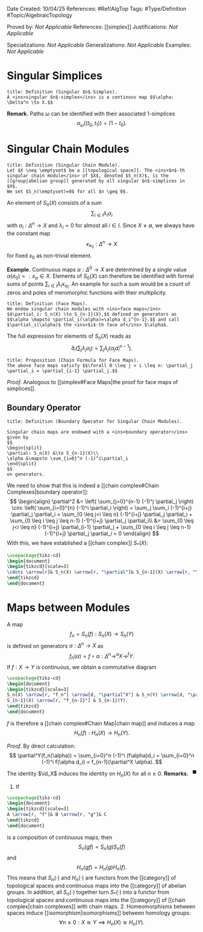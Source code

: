 <div class="topSpace"></div>

Date Created: 10/04/25
References: #Ref/AlgTop 
Tags: #Type/Definition #Topic/AlgebraicTopology

Proved by: <i>Not Applicable</i>
References: [[simplex]]
Justifications: <i>Not Applicable</i>

Specializations: <i>Not Applicable</i>
Generalizations: <i>Not Applicable</i>
Examples: <i>Not Applicable</i>

# Singular Simplices

``` ad-Definition
title: Definition (Singular $n$-Simplex).
A <ins>singular $n$-simplex</ins> is a continous map $$\alpha: \Delta^n \to X.$$

```

**Remark.**
Paths $\omega$ can be identified with their associated $1$-simplices $$\alpha_\omega ((t_0, t_1)) = (1-t_0).$$

# Singular Chain Modules

``` ad-Definition
title: Definition (Singular Chain Module).
Let $X \neq \emptyset$ be a [[topological space]]. The <ins>$n$-th singular chain module</ins> of $X$, denoted $S_n(X)$, is the [[group|abelian group]] generated by all singular $n$-simplices in $X$.
We set $S_n(\emptyset)=0$ for all $n \geq 0$.

```
An element of $S_n(X)$ consists of a sum $$\sum_{i\in I} \lambda_i \alpha_i$$ with $\alpha_i: \Delta^n \to X$ and $\lambda_i =0$ for almost all $i \in I$. Since $X \neq \emptyset$, we always have the constant map $$\kappa_{x_0}: \Delta^n \to X$$ for fixed $x_0$ as non-trivial element.  

**Example.**
Continuous maps $\alpha: \Delta^0 \to X$ are determined by a single value $\alpha(e_0)=:x_\alpha \in X$. Elements of $S_0(X)$ can therefore be identified with formal sums of points $\sum_{i \in I} \lambda_i x_{\alpha_i}$. An example for such a sum would be a count of zeros and poles of meromorphic functions with their multiplicity.

``` ad-Definition
title: Definition (Face Maps).
We endow singular chain modules with <ins>face maps</ins> $$\partial_i: S_n(X) \to S_{n-1}(X),$$ defined on generators as $$\alpha \mapsto \partial_i(\alpha)=\alpha d_i^{n-1}.$$ and call $\partial_i(\alpha)$ the <ins>$i$-th face of</ins> $\alpha$.

```

The full expression for elements of $S_n(X)$ reads as $$\partial_i \left( \sum_j \lambda_j \alpha_j \right) = \sum_j \lambda_j (\alpha_jd_i^{n-1}).$$

``` ad-Proposition
title: Proposition (Chain Formula for Face Maps).
The above face maps satisfy $$\forall 0 \leq j < i \leq n: \partial_j \partial_i = \partial_{i-1} \partial_j.$$

```

*Proof.*
Analogous to [[simplex#Face Maps|the proof for face maps of simplices]].

## Boundary Operator

``` ad-Definition
title: Definition (Boundary Operator for Singular Chain Modules).

Singular chain maps are endowed with a <ins>boundary operator</ins> given by
$$
\begin{split}
\partial: S_n(X) &\to S_{n-1}(X)\\
\alpha &\mapsto \sum_{i=0}^n (-1)^i\partial_i
\end{split}
$$
on generators.

```
We need to show that this is indeed a [[chain complex#Chain Complexes|boundary operator]]:
$$
\begin{align}
\partial^2 &= \left( \sum_{j=0}^{n-1} (-1)^j \partial_j \right) \circ \left( \sum_{i=0}^{n} (-1)^i \partial_i \right) = \sum_j \sum_i (-1)^{i+j} \partial_j \partial_i = \sum_{0 \leq j<i \leq n} (-1)^{i+j} \partial_j \partial_i + \sum_{0 \leq i \leq j \leq n-1} (-1)^{i+j} \partial_j \partial_i\\
&= \sum_{0 \leq j<i \leq n} (-1)^{i+j} \partial_{i-1} \partial_j + \sum_{0 \leq i \leq j \leq n-1} (-1)^{i+j} \partial_j \partial_i = 0
\end{align}
$$
With this, we have established a [[chain complex]] $S_\ast(X)$:
```tikz
\usepackage{tikz-cd}
\begin{document}
\begin{tikzcd}[scale=3]
\cdots \arrow[r]& S_n(X) \arrow[r, "\partial"]& S_{n-1}(X) \arrow[r, "\partial"]& \cdots \arrow[r, "\partial"]& S_0(X) \arrow[r]& 0.
\end{tikzcd}
\end{document}
```

# Maps between Modules

A map $$f_n = S_n(f) : S_n(X) \to S_n(Y)$$ is defined on generators $\alpha: \Delta^n \to X$ as $$f_n(\alpha) = f \circ \alpha : \Delta^n \to^\alpha X \to^f Y.$$ If $f: X \to Y$ is continuous, we obtain a commutative diagram

```tikz
\usepackage{tikz-cd}
\begin{document}
\begin{tikzcd}[scale=3]
S_n(X) \arrow[r, "f_n"] \arrow[d, "\partial^X"] & S_n(Y) \arrow[d, "\partial^Y"]\\
S_{n-1}(X) \arrow[r, "f_{n-1}"] & S_{n-1}(Y).
\end{tikzcd}
\end{document}
```
$f$ is therefore a [[chain complex#Chain Map|chain map]] and induces a map $$H_n(f): H_n(X) \to H_n(Y).$$

*Proof.*
By direct calculation: 
$$
\partial^Y(f_n(\alpha)) = \sum_{i=0}^n (-1)^i (f\alpha)d_i = \sum_{i=0}^n (-1)^i f(\alpha d_i) = f_{n-1}(\partial^X \alpha).
$$
<span style="float:right;">$\blacksquare$</span>

The identity $\id_X$ induces the identity on $H_n(X)$ for all $n\geq 0$. 
**Remarks.**
1. If 
```tikz
\usepackage{tikz-cd}
\begin{document}
\begin{tikzcd}[scale=3]
A \arrow[r, "f"]& B \arrow[r, "g"]& C
\end{tikzcd}
\end{document}
```
is a composition of continuous maps, then $$S_n(gf) = S_n(g)S_n(f)$$ and $$H_n(gf)=H_n(g)H_n(f).$$
This means that $S_n(\cdot)$ and $H_n(\cdot)$ are functors from the [[category]] of topological spaces and continuous maps into the [[category]] of abelian groups. In addition, all $S_n(\cdot)$ together turn $S_\ast(\cdot)$ into a functor from topological spaces and continuous maps into the [[category]] of [[chain complex|chain complexes]] with chain maps.
2. Homeomorphisms between spaces induce [[isomorphism|isomorphisms]] between homology groups: $$\forall n\geq 0:X \cong Y \implies H_n(X) \cong H_n(Y).$$